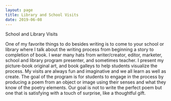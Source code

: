 ```yaml
---
layout: page
title: Library and School Visits
date: 2019-06-08
---
```


School and Library Visits

One of my favorite things to do besides writing is to come to your school or library where I talk about the writing process from beginning a story to completion of book. I wear many hats from writer/creator, editor, marketer, school and library program presenter, and sometimes teacher. I present my picture-book original art, and book galleys to help students visualize the process.
My visits are always fun and imaginative and we all learn as well as create.
The goal of the program is for students to engage in the process by producing a poem from an object or image using their senses and what they know of the poetry elements. Our goal is not to write the perfect poem but one that is satisfying with a touch of surprise, like a thoughtful gift.



